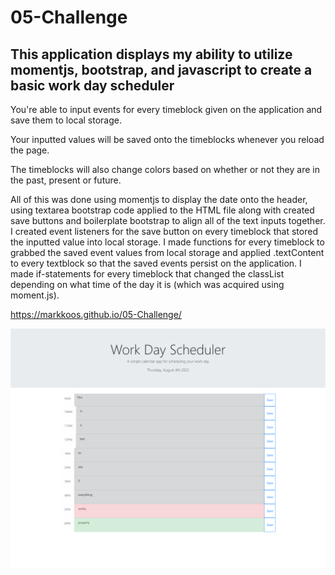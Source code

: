 # 05-Challenge

## This application displays my ability to utilize momentjs, bootstrap, and javascript to create a basic work day scheduler

You're able to input events for every timeblock given on the application and save them to local storage.

Your inputted values will be saved onto the timeblocks whenever you reload the page.

The timeblocks will also change colors based on whether or not they are in the past, present or future.

All of this was done using momentjs to display the date onto the header, using textarea bootstrap code applied to the HTML file along with created save buttons and boilerplate bootstrap to align all of the text inputs together. I created event listeners for the save button on every timeblock that stored the inputted value into local storage. I made functions for every timeblock to grabbed the saved event values from local storage and applied .textContent to every textblock so that the saved events persist on the application. I made if-statements for every timeblock that changed the classList depending on what time of the day it is (which was acquired using moment.js).

https://markkoos.github.io/05-Challenge/

![alt text](/assets/pictures/05-Challenge.png)

